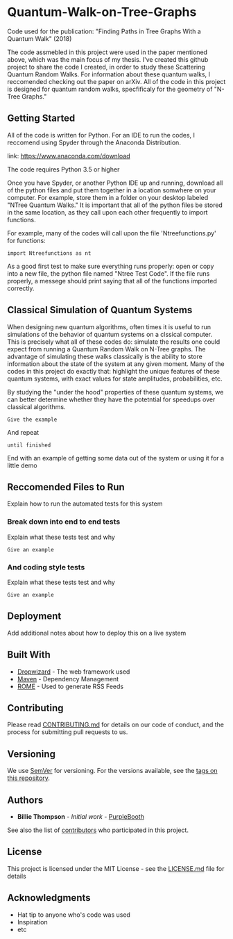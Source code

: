 # Quantum-Walk-on-Tree-Graphs
Code used for the publication: "Finding Paths in Tree Graphs With a Quantum Walk" (2018)

The code assmebled in this project were used in the paper mentioned above, which was the main focus of my thesis.  I've created this github project to share the code I created, in order to study these Scattering Quantum Random Walks.  For information about these quantum walks, I reccomended checking out the paper on arXiv.  All of the code in this project is designed for quantum random walks, specfificaly for the geometry of "N-Tree Graphs."

## Getting Started

All of the code is written for Python.  For an IDE to run the codes, I reccomend using Spyder through the Anaconda Distribution.

link: https://www.anaconda.com/download

The code requires Python 3.5 or higher

Once you have Spyder, or another Python IDE up and running, download all of the python files and put them together in a location somwhere on your computer. For example, store them in a folder on your desktop labeled "NTree Quantum Walks."  It is important that all of the python files be stored in the same location, as they call upon each other frequently to import functions.

For example, many of the codes will call upon the file 'Ntreefunctions.py' for functions:

```
import Ntreefunctions as nt
```

As a good first test to make sure everything runs properly: open or copy into a new file, the python file named "Ntree Test Code".  If the file runs properly, a messege should print saying that all of the functions imported correctly.

## Classical Simulation of Quantum Systems

When designing new quantum algorithms, often times it is useful to run simulations of the behavior of quantum systems on a clssical computer.  This is precisely what all of these codes do: simulate the results one could expect from running a Quantum Random Walk on N-Tree graphs.  The advantage of simulating these walks classically is the ability to store information about the state of the system at any given moment.  Many of the codes in this project do exactly that: highlight the unique features of these quantum systems, with exact values for state amplitudes, probabilities, etc.

By studying the "under the hood" properties of these quantum systems, we can better determine whether they have the potetntial for speedups over classical algorithms.

```
Give the example
```

And repeat

```
until finished
```

End with an example of getting some data out of the system or using it for a little demo

## Reccomended Files to Run

Explain how to run the automated tests for this system

### Break down into end to end tests

Explain what these tests test and why

```
Give an example
```

### And coding style tests

Explain what these tests test and why

```
Give an example
```

## Deployment

Add additional notes about how to deploy this on a live system

## Built With

* [Dropwizard](http://www.dropwizard.io/1.0.2/docs/) - The web framework used
* [Maven](https://maven.apache.org/) - Dependency Management
* [ROME](https://rometools.github.io/rome/) - Used to generate RSS Feeds

## Contributing

Please read [CONTRIBUTING.md](https://gist.github.com/PurpleBooth/b24679402957c63ec426) for details on our code of conduct, and the process for submitting pull requests to us.

## Versioning

We use [SemVer](http://semver.org/) for versioning. For the versions available, see the [tags on this repository](https://github.com/your/project/tags). 

## Authors

* **Billie Thompson** - *Initial work* - [PurpleBooth](https://github.com/PurpleBooth)

See also the list of [contributors](https://github.com/your/project/contributors) who participated in this project.

## License

This project is licensed under the MIT License - see the [LICENSE.md](LICENSE.md) file for details

## Acknowledgments

* Hat tip to anyone who's code was used
* Inspiration
* etc
